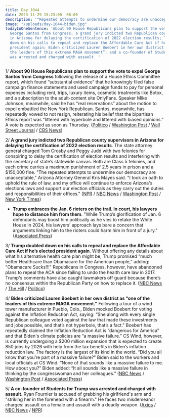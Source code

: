 ```yaml
---
title: Day 1044
date: 2023-11-29 15:23:00 -08:00
description: '"Repeated attempts to undermine our democracy are unacceptable."'
image: "/uploads/day-1044-biden.jpg"
todayInOneSentence: 'About 90 House Republicans plan to support the vote to expel
  George Santos from Congress; a grand jury indicted two Republican county supervisors
  in Arizona for delaying the certification of 2022 election results; Trump doubled
  down on his calls to repeal and replace the Affordable Care Act if he’s elected
  president again; Biden criticized Lauren Boebert in her own district as “one of
  the leaders of this extreme MAGA movement”; and a co-founder of Students for Trump
  was arrested and charged with assault. '
---
```


1/ **About 90 House Republicans plan to support the vote to expel George Santos from Congress** following the release of a House Ethics Committee report, which found “substantial evidence” that he knowingly filed false campaign finance statements and used campaign funds to pay for personal expenses including rent, trips, luxury items, cosmetic treatments like Botox, and a subscription to the adult-content site OnlyFans. Speaker Mike Johnson, meanwhile, said he has “real reservations” about the motion to expel embattled the New York Republican. Santos, meanwhile, has repeatedly vowed to not resign, reiterating his belief that the bipartisan Ethics report was “littered with hyperbole and littered with biased opinions.” A vote is expected as soon as Thursday. ([Politico](https://www.politico.com/live-updates/2023/11/29/congress/expelling-santos-whip-count-00129052) / [Washington Post](https://www.washingtonpost.com/politics/2023/11/29/speaker-johnson-expel-george-santos/) / [Wall Street Journal](https://www.wsj.com/politics/george-santos-tells-colleagues-i-will-not-be-resigning-f7c6ea46?mod=politics_lead_pos5) / [CBS News](https://www.cbsnews.com/news/mike-johnson-george-santos-expulsion-vote/))

2/ **A grand jury indicted two Republican county supervisors in Arizona for delaying the certification of 2022 election results**. The state attorney general charged Tom Crosby and Peggy Judd with two felonies for conspiring to delay the certification of election results and interfering with the secretary of state’s statewide canvas. Both are Class 5 felonies, and each crime carries a maximum punishment of 2.5 years in prison and a $150,000 fine. "The repeated attempts to undermine our democracy are unacceptable," Arizona Attorney General Kris Mayes said. "I took an oath to uphold the rule of law, and my office will continue to enforce Arizona's elections laws and support our election officials as they carry out the duties and responsibilities of their offices." ([NPR](https://www.npr.org/2023/11/29/1140642960/arizona-cochise-county-elections-charges) / [NBC News](https://www.nbcnews.com/politics/elections/arizona-election-deniers-indicted-holding-2022-results-rcna127225) / [Washington Post](https://www.washingtonpost.com/politics/2023/11/29/cochise-county-arizona-midterm-election-criminal-charges/) / [New York Times](https://www.nytimes.com/2023/11/29/us/politics/arizona-election-indictment-cochise-county.html))

* **Trump embraces the Jan. 6 rioters on the trail. In court, his lawyers hope to distance him from them**. "While Trump’s glorification of Jan. 6 defendants may boost him politically as he vies to retake the White House in 2024, his lawyers’ approach lays bare a concern that arguments linking him to the rioters could harm him in front of a jury." ([Associated Press](https://apnews.com/article/capitol-riot-trump-jack-smith-doj-trial-1e3b917739a06a9d63227298f5547793))

3/ **Trump doubled down on his calls to repeal and replace the Affordable Care Act if he’s elected president again**. Without offering any details about what his alternative health care plan might be, Trump promised “much better Healthcare than Obamacare for the American people,” adding: "Obamacare Sucks!!!" Republicans in Congress, however, have abandoned plans to repeal the ACA since failing to undo the health care law in 2017. Trump's comments have also caught lawmakers off guard because there’s no consensus within the Republican Party on how to replace it. ([NBC News](https://www.nbcnews.com/politics/congress/trump-doubles-saying-obamacare-sucks-must-replaced-rcna126978) / [The Hill](https://thehill.com/policy/healthcare/4332096-gop-senators-feel-ambushed-by-trumps-policy-promises/) / [Politico](https://www.politico.com/news/2023/11/29/trump-obamacare-florida-democrats-00129031))

4/ **Biden criticized Lauren Boebert in her own district as “one of the leaders of this extreme MAGA movement.”** Following a tour of a wind tower manufacturer in Pueblo, Colo., Biden mocked Boebert for voting against the Inflation Reduction Act, saying: “She along with every single Republican colleague voted against the law that made these investments and jobs possible, and that’s not hyperbole, that’s a fact." Boebert has repeatedly claimed the Inflation Reduction Act is “dangerous for America” and that Biden's climate policies are “a massive failure.” CS Wind, however, is currently undergoing a $200 million expansion that is expected to create 850 jobs by 2026 with help from the tax benefits in Biden’s inflation reduction law. The factory is the largest of its kind in the world. “Did you all know that you’re part of a massive failure?” Biden said to the workers and local officials at CS Wind. “None of that sounds like a massive failure to me. How about you?” Biden added: “It all sounds like a massive failure in thinking by the congresswoman and her colleagues.” ([NBC News](https://www.nbcnews.com/politics/white-house/biden-promote-economic-agenda-lauren-boeberts-district-rcna127088) / [Washington Post](https://www.washingtonpost.com/politics/2023/11/29/biden-boebert-colorado/) / [Associated Press](https://apnews.com/article/joe-biden-boebert-colorado-republicans-0edd0c6f25fe17edd92f8c80b0488f89))

5/ **A co-founder of Students for Trump was arrested and charged with assault**. Ryan Fournier is accused of grabbing his girlfriend's arm and "striking her in the forehead with a firearm." He faces two misdemeanor charges: assault on a female and assault with a deadly weapon. ([Axios](https://www.axios.com/2023/11/28/students-for-trump-ryan-fournier-arrested-assault) / [NBC News](https://www.nbcnews.com/politics/politics-news/co-founder-students-trump-charged-assault-rcna127114) / [NPR](https://www.npr.org/2023/11/29/1215793840/ryan-fournier-students-for-trump-assault))
